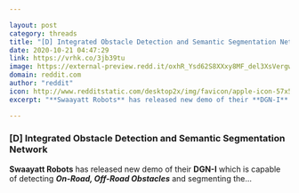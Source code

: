 ```yaml
---

layout: post
category: threads
title: "[D] Integrated Obstacle Detection and Semantic Segmentation Network"
date: 2020-10-21 04:47:29
link: https://vrhk.co/3jb39tu
image: https://external-preview.redd.it/oxhR_Ysd62S8XXxy8MF_del3XsVergwgiayyccUywZQ.jpg?width=480&height=251.308900524&auto=webp&crop=480:251.308900524,smart&s=3eed2b5efb9e0942ec10bd9dffc4b9e12e37ff6d
domain: reddit.com
author: "reddit"
icon: http://www.redditstatic.com/desktop2x/img/favicon/apple-icon-57x57.png
excerpt: "**Swaayatt Robots** has released new demo of their **DGN-I** which is capable of detecting ***On-Road, Off-Road Obstacles*** and segmenting the..."

---
```


### [D] Integrated Obstacle Detection and Semantic Segmentation Network

**Swaayatt Robots** has released new demo of their **DGN-I** which is capable of detecting ***On-Road, Off-Road Obstacles*** and segmenting the...
